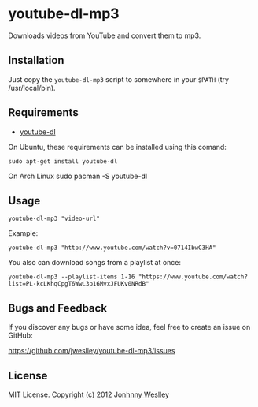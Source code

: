 # youtube-dl-mp3

Downloads videos from YouTube and convert them to mp3.

## Installation

Just copy the `youtube-dl-mp3` script to somewhere in your `$PATH` (try /usr/local/bin).

## Requirements

  * [youtube-dl](https://github.com/rg3/youtube-dl)

On Ubuntu, these requirements can be installed using this comand:

    sudo apt-get install youtube-dl

On Arch Linux
     sudo pacman -S youtube-dl

## Usage

    youtube-dl-mp3 "video-url"


Example:

    youtube-dl-mp3 "http://www.youtube.com/watch?v=0714IbwC3HA"


You also can download songs from a playlist at once:

    youtube-dl-mp3 --playlist-items 1-16 "https://www.youtube.com/watch?list=PL-kcLKhqCpgT6WwL3p16MvxJFUKv0NRdB"
    

## Bugs and Feedback

If you discover any bugs or have some idea, feel free to create an issue on GitHub:

<https://github.com/jweslley/youtube-dl-mp3/issues>


## License

MIT License. Copyright (c) 2012 [Jonhnny Weslley](<http://www.jonhnnyweslley.net>)
